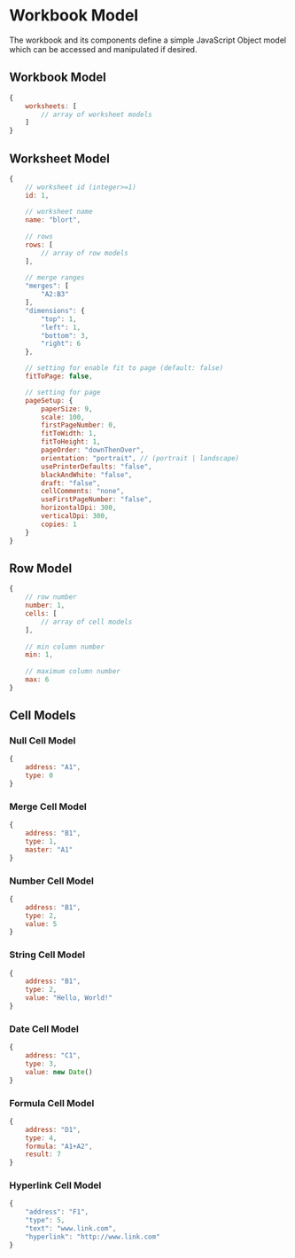 # Workbook Model

The workbook and its components define a simple JavaScript Object model which can be accessed and manipulated if desired.

## Workbook Model

```javascript
{
    worksheets: [
        // array of worksheet models
    ]
}
```

## Worksheet Model

```javascript
{
    // worksheet id (integer>=1)
    id: 1,
    
    // worksheet name
    name: "blort",
    
    // rows
    rows: [
        // array of row models
    ],
    
    // merge ranges
    "merges": [
        "A2:B3"
    ],
    "dimensions": {
        "top": 1,
        "left": 1,
        "bottom": 3,
        "right": 6
    },

    // setting for enable fit to page (default: false)
    fitToPage: false,

    // setting for page
    pageSetup: {
        paperSize: 9, 
        scale: 100, 
        firstPageNumber: 0, 
        fitToWidth: 1, 
        fitToHeight: 1, 
        pageOrder: "downThenOver", 
        orientation: "portrait", // (portrait | landscape)
        usePrinterDefaults: "false",
        blackAndWhite: "false",
        draft: "false",
        cellComments: "none",
        useFirstPageNumber: "false",
        horizontalDpi: 300,
        verticalDpi: 300,
        copies: 1
    }
}
```

## Row Model

```javascript
{
    // row number
    number: 1,
    cells: [
        // array of cell models
    ],
    
    // min column number
    min: 1,
    
    // maximum column number
    max: 6
}
```

## Cell Models

### Null Cell Model

```javascript
{
    address: "A1",
    type: 0
}
```

### Merge Cell Model

```javascript
{
    address: "B1",
    type: 1,
    master: "A1"
}
```

### Number Cell Model

```javascript
{
    address: "B1",
    type: 2,
    value: 5
}
```

### String Cell Model

```javascript
{
    address: "B1",
    type: 2,
    value: "Hello, World!"
}
```

### Date Cell Model

```javascript
{
    address: "C1",
    type: 3,
    value: new Date()
}
```

### Formula Cell Model

```javascript
{
    address: "D1",
    type: 4,
    formula: "A1+A2",
    result: 7
}
```

### Hyperlink Cell Model

```javascript
{
    "address": "F1",
    "type": 5,
    "text": "www.link.com",
    "hyperlink": "http://www.link.com"
}
```